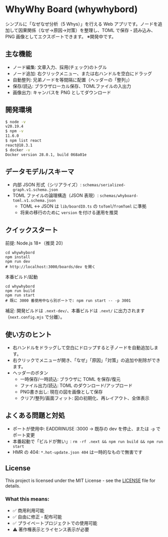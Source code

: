 # WhyWhy Board (whywhybord)

シンプルに「なぜなぜ分析（5 Whys）」を行える Web アプリです。ノードを追加して因果関係（なぜ→原因→対策）を整理し、TOML で保存・読み込み、PNG 画像としてエクスポートできます。
※開発中です。

## 主な機能
- ノード編集: 文章入力、採用(チェック)のトグル
- ノード追加: 右クリックメニュー、または右ハンドルを空白にドラッグ
- 自動整列: 兄弟ノードを等間隔に配置（ヘッダーの「整列」）
- 保存/読込: ブラウザローカル保存、TOMLファイルの入出力
- 画像出力: キャンバスを PNG としてダウンロード

## 開発環境
```bash
$ node -v
v20.19.4
$ npm -v
11.6.0
$ npm list react
react@18.3.1
$ docker -v
Docker version 28.0.1, build 068a01e
```

## データモデル/スキーマ
- 内部 JSON 形式（シリアライズ）: `schemas/serialized-graph.v1.schema.json`
- TOML ファイルの論理構造（JSON 表現）: `schemas/whyboard-toml.v1.schema.json`
  - TOML ↔ JSON は `lib/boardIO.ts` の `toToml`/`fromToml` に準拠
  - 将来の移行のために `version` を付ける運用を推奨

## クイックスタート
前提: Node.js 18+（推奨 20）

```
cd whywhybord
npm install
npm run dev
# http://localhost:3000/boards/dev を開く
```

本番ビルド/起動
```
cd whywhybord
npm run build
npm run start
# 既に 3000 番使用中なら別ポートで: npm run start -- -p 3001
```

補足: 開発ビルドは `.next-dev/`、本番ビルドは `.next/` に出力されます（`next.config.mjs` で分離）。

## 使い方のヒント
- 右ハンドルをドラッグして空白にドロップすると子ノードを自動追加します。
- 右クリックでメニューが開き、「なぜ」「原因」「対策」の追加や削除ができます。
- ヘッダーのボタン
  - 一時保存/一時読込: ブラウザに TOML を保存/復元
  - ファイル出力/読込: TOML のダウンロード/アップロード
  - PNG書き出し: 現在の図を画像として保存
  - クリア/整列/画面フィット: 図の初期化、再レイアウト、全体表示

## よくある問題と対処
- ポートが使用中: EADDRINUSE :3000 → 既存の dev を停止、または `-p` でポート変更
- 本番起動で「ビルドが無い」: `rm -rf .next && npm run build && npm run start`
- HMR の 404: `*.hot-update.json 404` は一時的なもので無害です

## License

This project is licensed under the MIT License - see the [LICENSE](LICENSE) file for details.

### What this means:
- ✅ 商用利用可能
- ✅ 自由に修正・配布可能
- ✅ プライベートプロジェクトでの使用可能
- ⚠️ 著作権表示とライセンス表示が必要